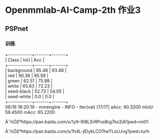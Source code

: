 # Openmmlab-AI-Camp-2th 作业3
## PSPnet

### 训练

+------------+-------+-------+  
|   Class    |  IoU  |  Acc  |  
+------------+-------+-------+  
| background | 85.48 | 93.48 |  
|    red     | 90.36 | 95.59 |  
|   green    | 62.51 | 75.98 |  
|   white    | 65.63 | 72.23 |  
| seed-black | 52.73 | 54.05 |  
| seed-white |  0.0  |  0.0  |  
+------------+-------+-------+  
06/16 18:20:19 - mmengine - INFO - Iter(val) [17/17]    aAcc: 90.3200  mIoU: 59.4500  mAcc: 65.2200  




Á´½Ó£ºhttps://pan.baidu.com/s/1y9-9t8LSrRPvoBrg7kx2iA?pwd=mi01 



Á´½Ó£ºhttps://pan.baidu.com/s/1h4L-jlDykLCOTtwTLoUJvg?pwd=turh 
